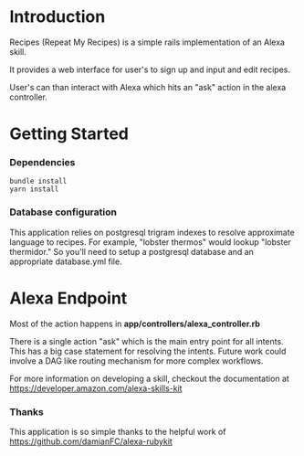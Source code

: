 # Introduction

Recipes (Repeat My Recipes) is a simple rails implementation of an Alexa skill.

It provides a web interface for user's to sign up and input and edit recipes.  

User's can than interact with Alexa which hits an "ask" action in the alexa controller.


# Getting Started

### Dependencies

```
bundle install
yarn install
```

### Database configuration

This application relies on postgresql trigram indexes to resolve approximate language to recipes.  For example, "lobster thermos" would lookup "lobster thermidor."  So you'll need to setup a postgresql database and an appropriate database.yml file.


# Alexa Endpoint

Most of the action happens in **app/controllers/alexa_controller.rb**

There is a single action "ask" which is the main entry point for all intents.  This has a big case statement for resolving the intents.  Future work could involve a DAG like routing mechanism for more complex workflows.

For more information on developing a skill, checkout the documentation at https://developer.amazon.com/alexa-skills-kit


### Thanks

This application is so simple thanks to the helpful work of https://github.com/damianFC/alexa-rubykit
